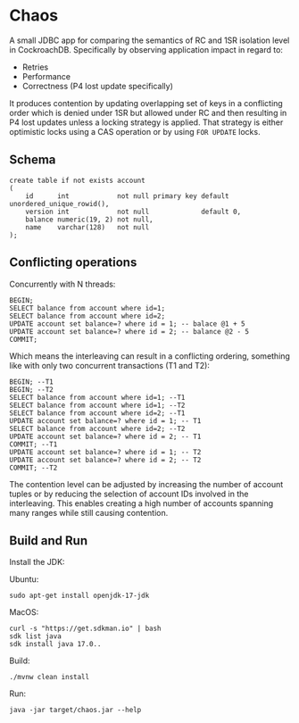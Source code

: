 # Chaos

A small JDBC app for comparing the semantics of RC and 1SR isolation 
level in CockroachDB. Specifically by observing application impact 
in regard to:

- Retries
- Performance
- Correctness (P4 lost update specifically)

It produces contention by updating overlapping set of keys 
in a conflicting order which is denied under 1SR but allowed
under RC and then resulting in P4 lost updates unless a locking
strategy is applied. That strategy is either optimistic locks
using a CAS operation or by using `FOR UPDATE` locks.

## Schema 

    create table if not exists account
    (
        id      int            not null primary key default unordered_unique_rowid(),
        version int            not null             default 0,
        balance numeric(19, 2) not null,
        name    varchar(128)   not null
    );

## Conflicting operations

Concurrently with N threads:

    BEGIN; 
    SELECT balance from account where id=1;
    SELECT balance from account where id=2;
    UPDATE account set balance=? where id = 1; -- balace @1 + 5
    UPDATE account set balance=? where id = 2; -- balance @2 - 5
    COMMIT;

Which means the interleaving can result in a conflicting ordering,
something like with only two concurrent transactions (T1 and T2):

    BEGIN; --T1 
    BEGIN; --T2 
    SELECT balance from account where id=1; --T1
    SELECT balance from account where id=1; --T2
    SELECT balance from account where id=2; --T1
    UPDATE account set balance=? where id = 1; -- T1
    SELECT balance from account where id=2; --T2
    UPDATE account set balance=? where id = 2; -- T1
    COMMIT; --T1
    UPDATE account set balance=? where id = 1; -- T2
    UPDATE account set balance=? where id = 2; -- T2
    COMMIT; --T2

The contention level can be adjusted by increasing the number of
account tuples or by reducing the selection of account IDs involved in
the interleaving. This enables creating a high number of accounts
spanning many ranges while still causing contention.

## Build and Run

Install the JDK:

Ubuntu:
    
    sudo apt-get install openjdk-17-jdk

MacOS:

    curl -s "https://get.sdkman.io" | bash
    sdk list java
    sdk install java 17.0..  

Build:

    ./mvnw clean install

Run:

    java -jar target/chaos.jar --help